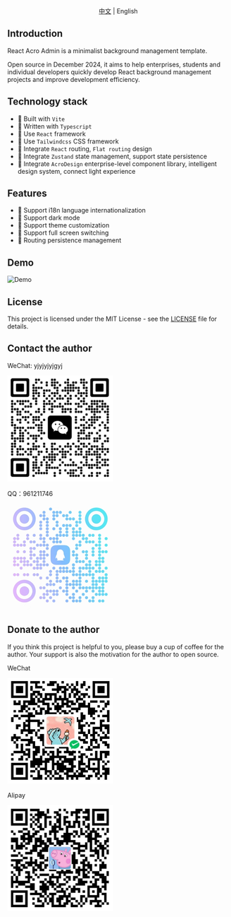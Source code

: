 <p align="center"><a href="README.md">中文</a> | English</p>

## Introduction

React Acro Admin is a minimalist background management template.

Open source in December 2024, it aims to help enterprises, students and individual developers quickly develop React background management projects and improve development efficiency.

## Technology stack

- 🎉 Built with `Vite`
- 🎉 Written with `Typescript`
- 🎉 Use `React` framework
- 🎉 Use `Tailwindcss` CSS framework
- 🎉 Integrate `React` routing, `Flat routing` design
- 🎉 Integrate `Zustand` state management, support state persistence
- 🎉 Integrate `AcroDesign` enterprise-level component library, intelligent design system, connect light experience

## Features

- 🎉 Support i18n language internationalization
- 🎉 Support dark mode
- 🎉 Support theme customization
- 🎉 Support full screen switching
- 🎉 Routing persistence management

## Demo

![Demo](/src/assets/image/demo.gif)

## License

This project is licensed under the MIT License - see the [LICENSE](LICENSE) file for details.

## Contact the author

WeChat: yjyjyjyjgyj

![WeChat](/src/assets/image/wx.png)

QQ：961211746

![QQ](/src/assets/image/qq.png)

## Donate to the author

If you think this project is helpful to you, please buy a cup of coffee for the author. Your support is also the motivation for the author to open source.

WeChat

![WeChat](/src/assets/image/wx_pay.png)

Alipay

![Alipay](/src/assets/image/zfb.png)
